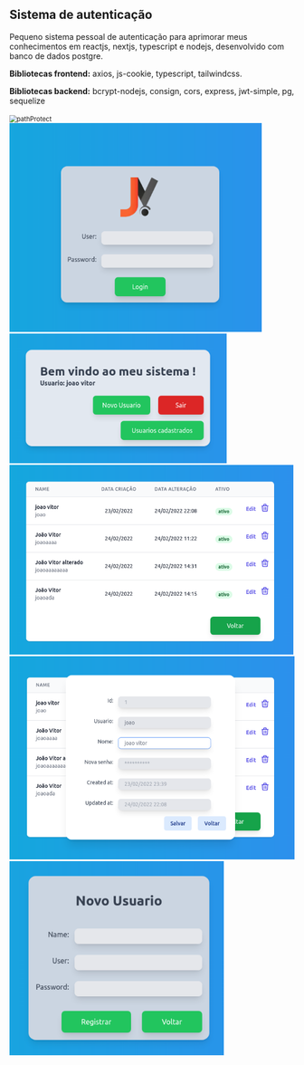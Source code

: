 ## Sistema de autenticação

Pequeno sistema pessoal de autenticação para aprimorar meus conhecimentos em reactjs, nextjs, typescript e nodejs, desenvolvido com banco de dados postgre.

**Bibliotecas frontend:** axios, js-cookie, typescript, tailwindcss.

**Bibliotecas backend:** bcrypt-nodejs, consign, cors, express, jwt-simple, pg, sequelize



<img src="/home/joao/Documentos/04 - Meus projetos/authentication-with-nextjs/imgProject/pathProtect.png" alt="pathProtect" style="zoom:80%;" />

<img src="imgProject/login.png" alt="login" style="zoom:70%;" />

<img src="imgProject/welcome.png" alt="welcome" style="zoom:70%;" />

<img src="imgProject/tableUsers.png" alt="tableUsers" style="zoom:67%;" />

<img src="imgProject/editUser.png" alt="editUser" style="zoom:70%;" />

<img src="imgProject/newUser.png" alt="newUser" style="zoom:80%;" />

